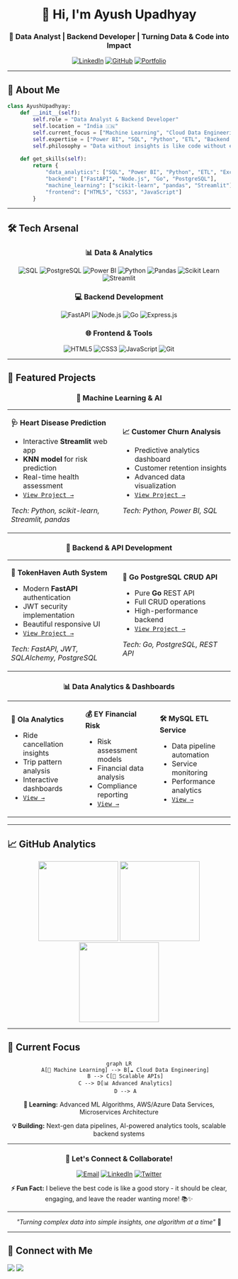 <div align="center">

# 👋 Hi, I'm Ayush Upadhyay

### 🚀 Data Analyst | Backend Developer | Turning Data & Code into Impact

[![LinkedIn](https://img.shields.io/badge/LinkedIn-Connect-0077B5?style=for-the-badge&logo=linkedin&logoColor=white)](https://www.linkedin.com/in/ayush-upadhyay-59b0901ab/)
[![GitHub](https://img.shields.io/badge/GitHub-Follow-181717?style=for-the-badge&logo=github&logoColor=white)](https://github.com/ayushupadhyay21)
[![Portfolio](https://img.shields.io/badge/Portfolio-Visit-FF5722?style=for-the-badge&logo=web&logoColor=white)](#)

</div>

---

## 🎯 About Me

```python
class AyushUpadhyay:
    def __init__(self):
        self.role = "Data Analyst & Backend Developer"
        self.location = "India 🇮🇳"
        self.current_focus = ["Machine Learning", "Cloud Data Engineering"]
        self.expertise = ["Power BI", "SQL", "Python", "ETL", "Backend APIs"]
        self.philosophy = "Data without insights is like code without execution 😉"
    
    def get_skills(self):
        return {
            "data_analytics": ["SQL", "Power BI", "Python", "ETL", "Excel"],
            "backend": ["FastAPI", "Node.js", "Go", "PostgreSQL"],
            "machine_learning": ["scikit-learn", "pandas", "Streamlit"],
            "frontend": ["HTML5", "CSS3", "JavaScript"]
        }
```

---

## 🛠️ Tech Arsenal

<div align="center">

### 📊 Data & Analytics
![SQL](https://img.shields.io/badge/SQL-4479A1?style=for-the-badge&logo=mysql&logoColor=white)
![PostgreSQL](https://img.shields.io/badge/PostgreSQL-336791?style=for-the-badge&logo=postgresql&logoColor=white)
![Power BI](https://img.shields.io/badge/Power%20BI-F2C811?style=for-the-badge&logo=powerbi&logoColor=black)
![Python](https://img.shields.io/badge/Python-3776AB?style=for-the-badge&logo=python&logoColor=white)
![Pandas](https://img.shields.io/badge/Pandas-150458?style=for-the-badge&logo=pandas&logoColor=white)
![Scikit Learn](https://img.shields.io/badge/Scikit--Learn-F7931E?style=for-the-badge&logo=scikitlearn&logoColor=white)
![Streamlit](https://img.shields.io/badge/Streamlit-FF4B4B?style=for-the-badge&logo=streamlit&logoColor=white)

### 💻 Backend Development
![FastAPI](https://img.shields.io/badge/FastAPI-009688?style=for-the-badge&logo=fastapi&logoColor=white)
![Node.js](https://img.shields.io/badge/Node.js-339933?style=for-the-badge&logo=node.js&logoColor=white)
![Go](https://img.shields.io/badge/Go-00ADD8?style=for-the-badge&logo=go&logoColor=white)
![Express.js](https://img.shields.io/badge/Express.js-000000?style=for-the-badge&logo=express&logoColor=white)

### 🌐 Frontend & Tools
![HTML5](https://img.shields.io/badge/HTML5-E34F26?style=for-the-badge&logo=html5&logoColor=white)
![CSS3](https://img.shields.io/badge/CSS3-1572B6?style=for-the-badge&logo=css3&logoColor=white)
![JavaScript](https://img.shields.io/badge/JavaScript-F7DF1E?style=for-the-badge&logo=javascript&logoColor=black)
![Git](https://img.shields.io/badge/Git-F05032?style=for-the-badge&logo=git&logoColor=white)

</div>

---

## 🚀 Featured Projects

<div align="center">

### 🤖 Machine Learning & AI
<table>
<tr>
<td width="50%">

**🩺 Heart Disease Prediction**
- Interactive **Streamlit** web app
- **KNN model** for risk prediction
- Real-time health assessment
- [`View Project →`](https://github.com/ayushupadhyay21/Heart_Disease_Prediction_Model)

*Tech: Python, scikit-learn, Streamlit, pandas*

</td>
<td width="50%">

**📈 Customer Churn Analysis**
- Predictive analytics dashboard
- Customer retention insights
- Advanced data visualization
- [`View Project →`](https://github.com/ayushupadhyay21/Customer-Churn-Analysis)

*Tech: Python, Power BI, SQL*

</td>
</tr>
</table>

### 🔧 Backend & API Development
<table>
<tr>
<td width="50%">

**🔐 TokenHaven Auth System**
- Modern **FastAPI** authentication
- JWT security implementation
- Beautiful responsive UI
- [`View Project →`](https://github.com/ayushupadhyay21/fastapi-auth)

*Tech: FastAPI, JWT, SQLAlchemy, PostgreSQL*

</td>
<td width="50%">

**📝 Go PostgreSQL CRUD API**
- Pure **Go** REST API
- Full CRUD operations
- High-performance backend
- [`View Project →`](https://github.com/ayushupadhyay21/go-crud-postgres)

*Tech: Go, PostgreSQL, REST API*

</td>
</tr>
</table>

### 📊 Data Analytics & Dashboards
<table>
<tr>
<td width="33%">

**🚖 Ola Analytics**
- Ride cancellation insights
- Trip pattern analysis
- Interactive dashboards
- [`View →`](https://github.com/ayushupadhyay21/Ola-Project)

</td>
<td width="33%">

**💰 EY Financial Risk**
- Risk assessment models
- Financial data analysis
- Compliance reporting
- [`View →`](https://github.com/ayushupadhyay21/EY-Financial-Risk-Dashboard)

</td>
<td width="33%">

**🛠️ MySQL ETL Service**
- Data pipeline automation
- Service monitoring
- Performance analytics
- [`View →`](https://github.com/ayushupadhyay21/MySQL-ETL-Service-Dashboard)

</td>
</tr>
</table>

</div>

---

## 📈 GitHub Analytics

<div align="center">

<img src="https://github-readme-stats.vercel.app/api?username=ayushupadhyay21&show_icons=true&theme=radical&hide_border=true&bg_color=0D1117&title_color=F85D7F&icon_color=F8D866&text_color=FFFFFF" height="180em" />
<img src="https://github-readme-stats.vercel.app/api/top-langs/?username=ayushupadhyay21&layout=compact&theme=radical&hide_border=true&bg_color=0D1117&title_color=F85D7F&text_color=FFFFFF" height="180em" />

<img src="https://github-readme-streak-stats.herokuapp.com/?user=ayushupadhyay21&theme=radical&hide_border=true&background=0D1117&stroke=F85D7F&ring=F85D7F&fire=F8D866&currStreakLabel=FFFFFF" height="180em" />

</div>

---

## 🎯 Current Focus

<div align="center">

```mermaid
graph LR
    A[🧠 Machine Learning] --> B[☁️ Cloud Data Engineering]
    B --> C[🚀 Scalable APIs]
    C --> D[📊 Advanced Analytics]
    D --> A
```

**🌱 Learning:** Advanced ML Algorithms, AWS/Azure Data Services, Microservices Architecture

**💡 Building:** Next-gen data pipelines, AI-powered analytics tools, scalable backend systems

</div>

---

<div align="center">

### 💬 Let's Connect & Collaborate!

[![Email](https://img.shields.io/badge/Email-D14836?style=for-the-badge&logo=gmail&logoColor=white)](mailto:your.email@example.com)
[![LinkedIn](https://img.shields.io/badge/LinkedIn-0077B5?style=for-the-badge&logo=linkedin&logoColor=white)](https://www.linkedin.com/in/ayush-upadhyay-59b0901ab/)
[![Twitter](https://img.shields.io/badge/Twitter-1DA1F2?style=for-the-badge&logo=twitter&logoColor=white)](#)

**⚡ Fun Fact:** I believe the best code is like a good story - it should be clear, engaging, and leave the reader wanting more! 📚✨

---

*"Turning complex data into simple insights, one algorithm at a time"* 🚀

</div>




---

## 🤝 Connect with Me
<p>
<a href="https://www.linkedin.com/in/ayush-upadhyay-59b0901ab/"><img src="https://img.shields.io/badge/LinkedIn-Connect-blue?style=for-the-badge&logo=linkedin" /></a>
<a href="mailto:ayushupadhyay0713@gmail.com"><img src="https://img.shields.io/badge/Email-Contact-red?style=for-the-badge&logo=gmail" /></a>
</p>



